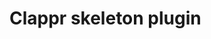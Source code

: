 <!-- [![](https://data.jsdelivr.com/v1/package/npm/clappr-context-menu-plugin/badge)](https://www.jsdelivr.com/package/npm/clappr-context-menu-plugin)
[![](https://img.shields.io/npm/v/clappr-context-menu-plugin.svg?style=flat-square)](https://npmjs.org/package/clappr-context-menu-plugin)
[![](https://img.shields.io/npm/dt/clappr-context-menu-plugin.svg?style=flat-square)](https://npmjs.org/package/clappr-context-menu-plugin)
[![npm bundle size](https://img.shields.io/bundlephobia/min/clappr-context-menu-plugin?style=flat-square)](https://bundlephobia.com/result?p=clappr-context-menu-plugin)
[![PRs Welcome](https://img.shields.io/badge/PRs-welcome-brightgreen.svg?style=flat-square)](http://makeapullrequest.com)
![Travis (.com)](https://img.shields.io/travis/com/joaopaulovieira/clappr-context-menu-plugin?style=flat-square)
[![](https://img.shields.io/github/license/joaopaulovieira/clappr-context-menu-plugin?style=flat-square)](https://github.com/joaopaulovieira/clappr-context-menu-plugin/blob/master/LICENSE) -->

# Clappr skeleton plugin

<!-- >Image to illustrate the plugin here

## Table of Contents
- [Features](https://github.com/joaopaulovieira/clappr-skeleton-plugin#Features)
- [Usage](https://github.com/joaopaulovieira/clappr-skeleton-plugin#Usage)
- [Configuration](https://github.com/joaopaulovieira/clappr-skeleton-plugin#Configuration)
- [Development](https://github.com/joaopaulovieira/clappr-skeleton-plugin#Development)

## Features
- Enumerate features;

## Usage
You can use it from JSDelivr:
```
https://cdn.jsdelivr.net/npm/clappr-skeleton-plugin@latest/dist/clappr-skeleton-plugin.min.js
```
or as an npm package:
```
yarn add clappr-skeleton-plugin
```
Then just add `SkeletonPlugin` into the list of plugins of your player instance
```javascript
var player = new Clappr.Player({
  source: 'http://your.video/here.mp4',
  plugins: [SkeletonPlugin]
});
```

## Configuration
The options for the plugin go in the `SkeletonOptions` property as shown below
```javascript
var player = new Clappr.Player({
  source: 'http://your.video/here.mp4',
  plugins: [SkeletonPlugin],
  // add example of plugin options usage
  SkeletonOptions: {}
});
```

### `OptionName {OptionType}`
Description of the option


## Development

Install dependencies: `yarn`

Run: `yarn start`

Build: `yarn build`

Minified version: `yarn release` -->

